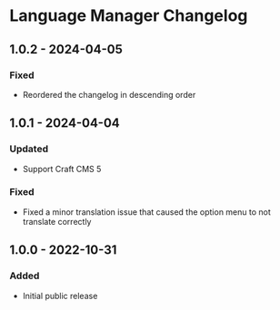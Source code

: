 # Language Manager Changelog

## 1.0.2 - 2024-04-05

### Fixed

- Reordered the changelog in descending order

## 1.0.1 - 2024-04-04

### Updated

- Support Craft CMS 5

### Fixed

- Fixed a minor translation issue that caused the option menu to not translate correctly

## 1.0.0 - 2022-10-31

### Added

- Initial public release
